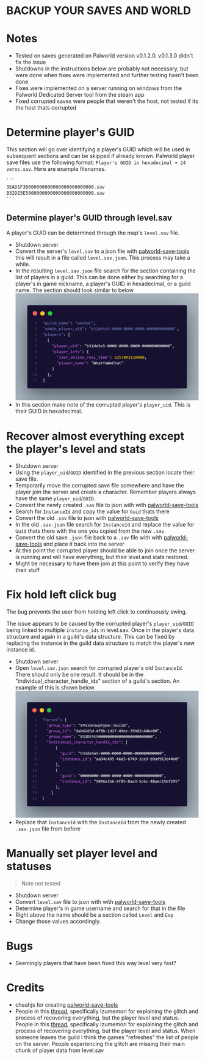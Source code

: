 # BACKUP YOUR SAVES AND WORLD

# Notes
- Tested on saves generated on Palworld version v0.1.2.0. v0.1.3.0 didn't fix the issue
- Shutdowns in the instructions below are probably not necessary, but were done when fixes were implemented and further testing hasn't been done
- Fixes were implemented on a server running on windows from the Palworld Dedicated Server tool from the steam app
- Fixed corrupted saves were people that weren't the host, not tested if its the host thats corrupted



# Determine player's GUID
This section will go over identifying a player's GUID which will be used in subsequent sections and can be skipped if already known.
Palworld player save files use the following format:  `Player's GUID in hexadecimal + 24 zeros.sav`. Here are example filenames.

    ```
    3EAD1F3B000000000000000000000000.sav
    B32DE5E5000000000000000000000000.sav
    ```

## Determine player's GUID through level.sav
A player's GUID can be determined through the map's `level.sav` file.
- Shutdown server
- Convert the server's `level.sav` to a json file with [palworld-save-tools](https://github.com/cheahjs/palworld-save-tools) this will result in a file called `level.sav.json`. This process may take a while.
- In the resulting `level.sav.json` file search for the section containing the list of players in a guild. This can be done either by searching for a player's in game nickname, a player's GUID in hexadecimal, or a guild name. The section should look similar to below
![alt text](/res/sample_guild_players_section.png)
- In this section make note of the corrupted player's `player_uid`. This is their GUID in hexadecimal.



# Recover almost everything except the player's level and stats
- Shutdown server
- Using the `player_uid`/`GUID` identified in the previous section locate their save file.
- Temporarily move the corrupted save file somewhere and have the player join the server and create a character. Remember players always have the same `player_uid`/`GUID`.
- Convert the newly created `.sav` file to json with with [palworld-save-tools](https://github.com/cheahjs/palworld-save-tools)
- Search for `InstanceId` and copy the value for `Guid` thats there
- Convert the old `.sav` file to json with [palworld-save-tools](https://github.com/cheahjs/palworld-save-tools)
- In the old `.sav.json` file search for `InstanceId` and replace the value for `Guid` thats there with the one you copied from the new `.sav`
- Convert the old save `.json` file back to a `.sav` file with with [palworld-save-tools](https://github.com/cheahjs/palworld-save-tools) and place it back into the server
- At this point the corrupted player should be able to join once the server is running and will have everything, but their level and stats restored.
- Might be necessary to have them join at this point to verify they have their stuff


# Fix hold left click bug
The bug prevents the user from holding left click to continuously swing.

The issue appears to be caused by the corrupted player's `player_uid`/`GUID` being linked to multiple `instance_ids` in level.sav. Once in the player's data structure and again in a guild's data structure. This can be fixed by replacing the instance in the guild data structure to match the player's new instance id.
- Shutdown server
- Open `level.sav.json` search for corrupted player's old `InstanceId`. There should only be one result. It should be in the "individual_character_handle_ids" section of a guild's section. An example of this is shown below.
![alt text](/res/sample_guild_character_ids_section.png)
- Replace that `InstanceId` with the `InstanceId` from the newly created `.sav.json` file from before



# Manually set player level and statuses
> Note not tested

- Shutdown server
- Convert `level.sav` file to json with with [palworld-save-tools](https://github.com/cheahjs/palworld-save-tools)
- Determine player's in game username and search for that in the file
- Right above the name should be a section called `Level` and `Exp`
- Change those values accordingly.


# Bugs
- Seemingly players that have been fixed this way level very fast?


# Credits
- cheahjs for creating [palworld-save-tools](https://github.com/cheahjs/palworld-save-tools)
- People in this [thread](https://steamcommunity.com/app/1623730/discussions/0/4132682727131950820/?ctp=4#:~:text=Izumemori-,Jan%2022%20%40%201%3A15pm,-3), specifically Izumemori for explaining the glitch and process of recovering everything, but the player level and status.- People in this [thread](https://steamcommunity.com/app/1623730/discussions/0/4132682727131950820/?ctp=4#:~:text=Izumemori-,Jan%2022%20%40%201%3A15pm,-3), specifically Izumemori for explaining the glitch and process of recovering everything, but the player level and status.
When someone leaves the guild I think the games "refreshes" the list of people on the server. People experiencing the glitch are missing their main chunk of player data from level.sav
